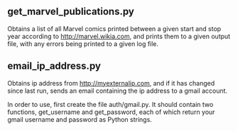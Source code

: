 get\_marvel\_publications.py
----------
Obtains a list of all Marvel comics printed between a given start and stop year
according to http://marvel.wikia.com, and prints them to a given output file,
with any errors being printed to a given log file.

email\_ip\_address.py
----------
Obtains ip address from http://myexternalip.com, and if it has changed since
last run, sends an email containing the ip address to a gmail account.

In order to use, first create the file auth/gmail.py. It should contain two 
functions, get\_username and get\_password, each of which return your gmail 
username and password as Python strings.
